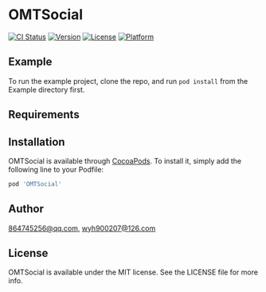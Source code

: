 # OMTSocial

[![CI Status](https://img.shields.io/travis/864745256@qq.com/OMTSocial.svg?style=flat)](https://travis-ci.org/864745256@qq.com/OMTSocial)
[![Version](https://img.shields.io/cocoapods/v/OMTSocial.svg?style=flat)](https://cocoapods.org/pods/OMTSocial)
[![License](https://img.shields.io/cocoapods/l/OMTSocial.svg?style=flat)](https://cocoapods.org/pods/OMTSocial)
[![Platform](https://img.shields.io/cocoapods/p/OMTSocial.svg?style=flat)](https://cocoapods.org/pods/OMTSocial)

## Example

To run the example project, clone the repo, and run `pod install` from the Example directory first.

## Requirements

## Installation

OMTSocial is available through [CocoaPods](https://cocoapods.org). To install
it, simply add the following line to your Podfile:

```ruby
pod 'OMTSocial'
```

## Author

864745256@qq.com, wyh900207@126.com

## License

OMTSocial is available under the MIT license. See the LICENSE file for more info.
